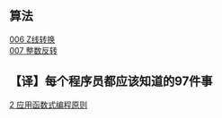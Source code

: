 ## 算法

[006 Z线转换](../algorithm/006-zig_zag_conversion/readme.md)  
[007 整数反转](../algorithm/007-reverse_integer/readme.md)  

## 【译】每个程序员都应该知道的97件事

[2 应用函数式编程原则](./97ThingsEveryProgrammerShouldKnow/02-ApplyFunctionalProgrammingPrinciples.md)